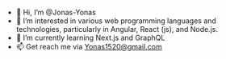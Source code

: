 - 👋 Hi, I’m @Jonas-Yonas
- 👀 I’m interested in various web programming languages and technologies, particularly in Angular, React (js), and Node.js.
- 🌱 I’m currently learning Next.js and GraphQL
- 📫 Get reach me via Yonas1520@gmail.com

<!---
Jonas-Yonas/Jonas-Yonas is a ✨ special ✨ repository because its `README.md` (this file) appears on your GitHub profile.
You can click the Preview link to take a look at your changes.
--->

